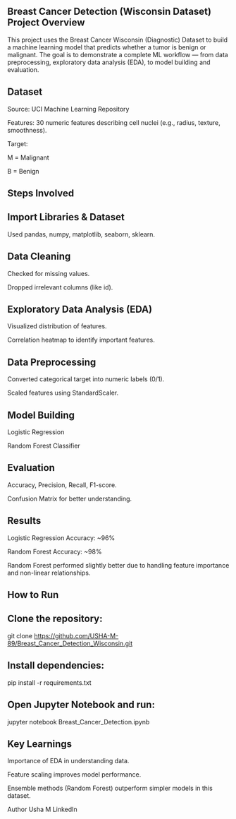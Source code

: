Breast Cancer Detection (Wisconsin Dataset)
Project Overview
-----------------
This project uses the Breast Cancer Wisconsin (Diagnostic) Dataset to build a machine learning model that predicts whether a tumor is benign or malignant.
The goal is to demonstrate a complete ML workflow — from data preprocessing, exploratory data analysis (EDA), to model building and evaluation.

Dataset
--------
Source: UCI Machine Learning Repository

Features: 30 numeric features describing cell nuclei (e.g., radius, texture, smoothness).

Target:

M = Malignant

B = Benign

Steps Involved
---------------
Import Libraries & Dataset
---------------------------
Used pandas, numpy, matplotlib, seaborn, sklearn.

Data Cleaning
-------------
Checked for missing values.

Dropped irrelevant columns (like id).

Exploratory Data Analysis (EDA)
-----------------------------------
Visualized distribution of features.

Correlation heatmap to identify important features.

Data Preprocessing
------------------
Converted categorical target into numeric labels (0/1).

Scaled features using StandardScaler.

Model Building
---------------
Logistic Regression

Random Forest Classifier

Evaluation
-----------
Accuracy, Precision, Recall, F1-score.

Confusion Matrix for better understanding.

Results
--------
Logistic Regression Accuracy: ~96%

Random Forest Accuracy: ~98%

Random Forest performed slightly better due to handling feature importance and non-linear relationships.

How to Run
-----------
Clone the repository:
---------------------
git clone https://github.com/USHA-M-89/Breast_Cancer_Detection_Wisconsin.git


Install dependencies:
---------------------
pip install -r requirements.txt


Open Jupyter Notebook and run:
-----------------------------
jupyter notebook Breast_Cancer_Detection.ipynb

Key Learnings
--------------
Importance of EDA in understanding data.

Feature scaling improves model performance.

Ensemble methods (Random Forest) outperform simpler models in this dataset.

Author
Usha M
LinkedIn
